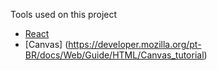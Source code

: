Tools used on this project

- [React](https://reactjs.org/docs/hello-world.html)
- [Canvas] (https://developer.mozilla.org/pt-BR/docs/Web/Guide/HTML/Canvas_tutorial)
